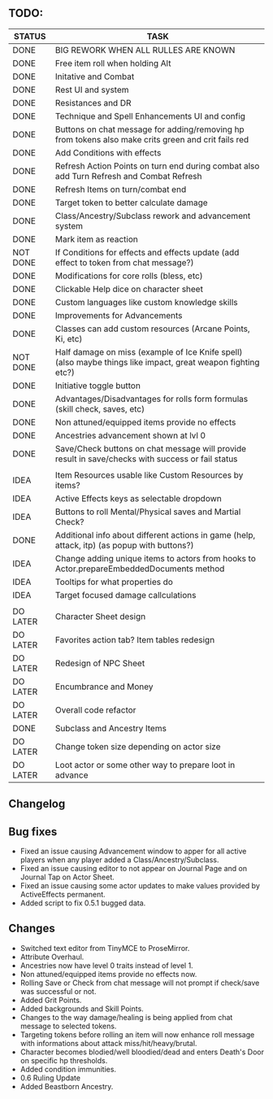 ## TODO:

|    STATUS    |   				TASK                    |
|--------------|----------------------------------|
|	   DONE	     |	BIG REWORK WHEN ALL RULLES ARE KNOWN	|
|	   DONE	     |	Free item roll when holding Alt			|
|	   DONE	  	 |	Initative and Combat					  |
|	   DONE	     |	Rest UI and system					    |
|      DONE      |	Resistances	and DR						  |
|      DONE      |	Technique and Spell Enhancements UI and config	|
|	   DONE	     |	Buttons on chat message for adding/removing hp from tokens also make crits green and crit fails red	|
|	   DONE	     |	Add Conditions with effects	    |
|	   DONE	     |	Refresh Action Points on turn end during combat	also add Turn Refresh and Combat Refresh  |
|	   DONE	     |	Refresh Items on turn/combat end  |
|	   DONE	     |	Target token to better calculate damage  |
|	   DONE	     |	Class/Ancestry/Subclass rework and advancement system  |
|	   DONE	     |	Mark item as reaction  |
|	 NOT DONE	 |	If Conditions for effects and effects update (add effect to token from chat message?)|
|	   DONE	     |	Modifications for core rolls (bless, etc)  |
|	   DONE	     |	Clickable Help dice on character sheet  |
|	   DONE	     |	Custom languages like custom knowledge skills |
|	   DONE	     |	Improvements for Advancements |
|	   DONE	     |  Classes can add custom resources (Arcane Points, Ki, etc)    |
|    NOT DONE    |  Half damage on miss (example of Ice Knife spell) (also maybe things like impact, great weapon fighting etc?)    |
|	   DONE	     |  Initiative toggle button    |
|	   DONE	     |  Advantages/Disadvantages for rolls form formulas (skill check, saves, etc)    |
|	   DONE	     |  Non attuned/equipped items provide no effects    |
|	   DONE	     |	Ancestries advancement shown at lvl 0 |
|	   DONE	     |	Save/Check buttons on chat message will provide result in save/checks with success or fail status |
||
|	   IDEA	     |	Item Resources usable like Custom Resources by items?	|
|	   IDEA	     |	Active Effects keys as selectable dropdown 	|
|	   IDEA	     |	Buttons to roll Mental/Physical saves and Martial Check?	|
|	   DONE	     |	Additional info about different actions in game (help, attack, itp) (as popup with buttons?)	|
|	   IDEA	     |	Change adding unique items to actors from hooks to Actor.prepareEmbeddedDocuments method	|
|	   IDEA	     |	Tooltips for what properties do	|
|	   IDEA	     |	Target focused damage callculations	|
||
|	 DO LATER	 |	Character Sheet design			|
|	 DO LATER	 |	Favorites action tab? Item tables redesign			|
|	 DO LATER    |	Redesign of NPC Sheet	    |
|	 DO LATER	 |	Encumbrance and Money					  |
|	 DO LATER	 |	Overall code refactor					  |
|	   DONE	     |	Subclass and Ancestry Items			|
|	 DO LATER	 |	Change token size depending on actor size |
|	 DO LATER	 |	Loot actor or some other way to prepare loot in advance |

## Changelog

##  Bug fixes
- Fixed an issue causing Advancement window to apper for all active players when any player added a Class/Ancestry/Subclass.
- Fixed an issue causing editor to not appear on Journal Page and on Journal Tap on Actor Sheet.
- Fixed an issue causing some actor updates to make values provided by ActiveEffects permanent.
- Added script to fix 0.5.1 bugged data.

## Changes
- Switched text editor from TinyMCE to ProseMirror.
- Attribute Overhaul.
- Ancestries now have level 0 traits instead of level 1.
- Non attuned/equipped items provide no effects now.
- Rolling Save or Check from chat message will not prompt if check/save was successful or not.
- Added Grit Points.
- Added backgrounds and Skill Points.
- Changes to the way damage/healing is being applied from chat message to selected tokens.
- Targeting tokens before rolling an item will now enhance roll message with informations about attack miss/hit/heavy/brutal.
- Character becomes blodied/well bloodied/dead and enters Death's Door on specific hp thresholds.
- Added condition immunities.
- 0.6 Ruling Update
- Added Beastborn Ancestry.